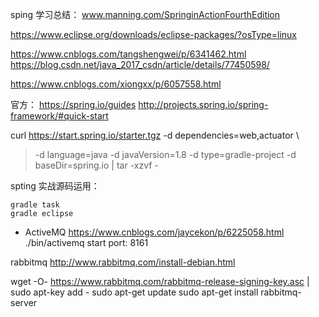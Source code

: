 sping 学习总结：
www.manning.com/SpringinActionFourthEdition

https://www.eclipse.org/downloads/eclipse-packages/?osType=linux

https://www.cnblogs.com/tangshengwei/p/6341462.html
https://blog.csdn.net/java_2017_csdn/article/details/77450598/

https://www.cnblogs.com/xiongxx/p/6057558.html

官方：
https://spring.io/guides
http://projects.spring.io/spring-framework/#quick-start


curl https://start.spring.io/starter.tgz -d dependencies=web,actuator \
> -d language=java -d javaVersion=1.8 -d type=gradle-project -d baseDir=spring.io | tar -xzvf -

spting 实战源码运用：
```
gradle task
gradle eclipse
```

- ActiveMQ
https://www.cnblogs.com/jaycekon/p/6225058.html
./bin/activemq start
port: 8161

rabbitmq
http://www.rabbitmq.com/install-debian.html

wget -O- https://www.rabbitmq.com/rabbitmq-release-signing-key.asc | sudo apt-key add -
sudo apt-get update
sudo apt-get install rabbitmq-server